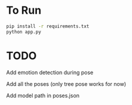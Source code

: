 # To Run

```bash
pip install -r requirements.txt
python app.py
```

# TODO

Add emotion detection during pose

Add all the poses (only tree pose works for now)

Add model path in poses.json

